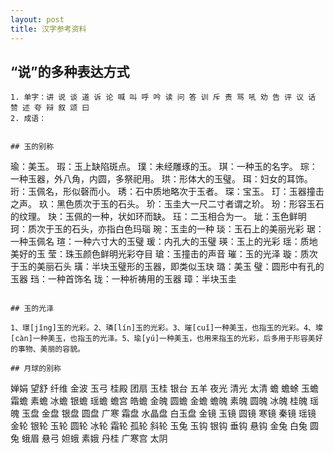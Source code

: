 ```yaml
---
layout: post
title: 汉字参考资料
---
```

## “说”的多种表达方式

```
1. 单字：讲 说 谈 道 诉 论 喊 叫 呼 吟 读 问 答 训 斥 责 骂 吼 劝 告 评 议 话 赞 述 夸 辩 叙 颂 曰
2. 成语：


## 玉的别称

```
瑜：美玉。
瑕：玉上缺陷斑点。
璞：未经雕琢的玉。
琪：一种玉的名字。
琮：一种玉器，外八角，内圆，多祭祀用。
珙：形体大的玉璧。
珥：妇女的耳饰。
珩：玉佩名，形似磬而小。
琇：石中质地略次于玉者。
琛：宝玉。
玎：玉器撞击之声。
玖：黑色质次于玉的石头。
玠：玉圭大一尺二寸者谓之玠。
玢：形容玉石的纹理。
玦：玉佩的一种，状如环而缺。
珏：二玉相合为一。
玼：玉色鲜明
珂：质次于玉的石头，亦指白色玛瑙
琬：玉圭的一种
琰：玉石上的美丽光彩
琚：一种玉佩名
瑄：一种六寸大的玉璧
瑗：内孔大的玉璧
瑛：玉上的光彩
瑶：质地美好的玉
莹：珠玉颜色鲜明光彩夺目
瑲：玉撞击的声音
璀：玉的光泽
璇：质次于玉的美丽石头
璜：半块玉璧形的玉器，即类似玉玦
璐：美玉
璧：圆形中有孔的玉器
珰：一种首饰名
珑：一种祈祷用的玉器
璋：半块玉圭
```

## 玉的光泽

1、璟[jǐng]玉的光彩。2、璘[lín]玉的光彩。3、璀[cuǐ]一种美玉，也指玉的光彩。4、璨[càn]一种美玉，也指玉的光泽。5、瑜[yú]一种美玉，也用来指玉的光彩，后多用于形容美好的事物、美丽的容貌。

## 月球的别称
```
婵娟 望舒 纤维 金波 玉弓 桂殿 团扇 玉桂 银台 五羊 夜光 清光 太清 蟾 蟾蜍 玉蟾 霜蟾 素蟾 冰蟾 银蟾 瑶蟾 蟾宫 皓蟾 金魄 圆蟾 金蟾 蟾魄 素魄 圆魄 冰魄 桂魄 瑶魄 玉盘 金盘 银盘 圆盘 广寒 霜盘 水晶盘 白玉盘 金镜 玉镜 圆镜 寒镜 秦镜 瑶镜 金轮 银轮 玉轮 圆轮 冰轮 霜轮 孤轮 斜轮 玉兔 玉钩 银钩 垂钩 悬钩 金兔 白兔 圆兔 蛾眉 悬弓 妲蛾 素娥 丹桂 广寒宫 太阴
```
